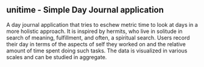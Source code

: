 ## unitime - Simple Day Journal application

A day journal application that tries to eschew metric time to look at days in a more holistic approach. It is inspired by hermits, who live in solitude in search of meaning, fulfillment, and often, a spiritual search. Users record their day in terms of the aspects of self they worked on and the relative amount of time spent doing such tasks. The data is visualized in various scales and can be studied in aggregate.
